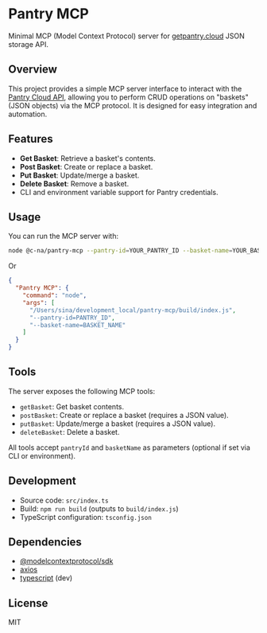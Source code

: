 # Pantry MCP

Minimal MCP (Model Context Protocol) server for [getpantry.cloud](https://getpantry.cloud/) JSON storage API.

## Overview

This project provides a simple MCP server interface to interact with the [Pantry Cloud API](https://getpantry.cloud/), allowing you to perform CRUD operations on "baskets" (JSON objects) via the MCP protocol. It is designed for easy integration and automation.

## Features

- **Get Basket**: Retrieve a basket's contents.
- **Post Basket**: Create or replace a basket.
- **Put Basket**: Update/merge a basket.
- **Delete Basket**: Remove a basket.
- CLI and environment variable support for Pantry credentials.

## Usage

You can run the MCP server with:

```bash
node @c-na/pantry-mcp --pantry-id=YOUR_PANTRY_ID --basket-name=YOUR_BASKET_NAME
```

Or

```json
{
  "Pantry MCP": {
    "command": "node",
    "args": [
      "/Users/sina/development_local/pantry-mcp/build/index.js",
      "--pantry-id=PANTRY_ID",
      "--basket-name=BASKET_NAME"
    ]
  }
}
```

## Tools

The server exposes the following MCP tools:

- `getBasket`: Get basket contents.
- `postBasket`: Create or replace a basket (requires a JSON value).
- `putBasket`: Update/merge a basket (requires a JSON value).
- `deleteBasket`: Delete a basket.

All tools accept `pantryId` and `basketName` as parameters (optional if set via CLI or environment).

## Development

- Source code: `src/index.ts`
- Build: `npm run build` (outputs to `build/index.js`)
- TypeScript configuration: `tsconfig.json`

## Dependencies

- [@modelcontextprotocol/sdk](https://www.npmjs.com/package/@modelcontextprotocol/sdk)
- [axios](https://www.npmjs.com/package/axios)
- [typescript](https://www.npmjs.com/package/typescript) (dev)

## License

MIT
